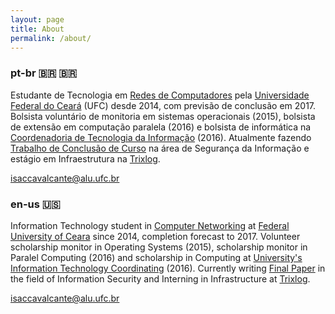 ```yaml
---
layout: page
title: About
permalink: /about/
---
```


### pt-br  🇧🇷 🇧🇷

Estudante de Tecnologia em [Redes de Computadores](http://www.quixada.ufc.br/2016/03/17/curso-de-redes-de-computadores-homenageado/) pela [Universidade Federal do Ceará](http://ufc.br/) (UFC) desde 2014, com previsão de conclusão em 2017. Bolsista voluntário de monitoria em sistemas operacionais (2015), bolsista de extensão em computação paralela (2016) e bolsista de informática na [Coordenadoria de Tecnologia da Informação](http://cti.quixada.ufc.br/) (2016). Atualmente fazendo [Trabalho de Conclusão de Curso](https://github.com/isaccavalcante/tcc) na área de Segurança da Informação e estágio em Infraestrutura na [Trixlog](http://www.trixlog.com/).

[isaccavalcante@alu.ufc.br](mailto:isaccavalcante@alu.ufc.br)

### en-us :us:

Information Technology student in [Computer Networking](http://www.quixada.ufc.br/2016/03/17/curso-de-redes-de-computadores-homenageado/) at [Federal University of Ceara](http://ufc.br/) since 2014, completion forecast to 2017. Volunteer scholarship monitor in Operating Systems (2015), scholarship monitor in Paralel Computing (2016) and scholarship in Computing at [University's Information Technology Coordinating](http://cti.quixada.ufc.br/) (2016). Currently writing [Final Paper](https://github.com/isaccavalcante/tcc) in the field of Information Security and Interning in Infrastructure at [Trixlog](http://www.trixlog.com/).

[isaccavalcante@alu.ufc.br](mailto:isaccavalcante@alu.ufc.br)
